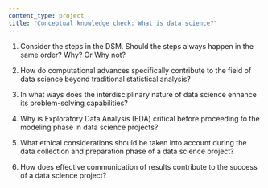 ```yaml
---
content_type: project
title: "Conceptual knowledge check: What is data science?"
---
```


1. Consider the steps in the DSM. Should the steps always happen in the same order? Why? Or Why not?

2. How do computational advances specifically contribute to the field of data science beyond traditional statistical analysis?

3. In what ways does the interdisciplinary nature of data science enhance its problem-solving capabilities?

4. Why is Exploratory Data Analysis (EDA) critical before proceeding to the modeling phase in data science projects?

5. What ethical considerations should be taken into account during the data collection and preparation phase of a data science project?

6. How does effective communication of results contribute to the success of a data science project?

